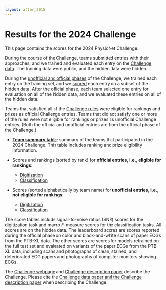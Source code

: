 ```yaml
---
layout: after_2015
---
```


# Results for the 2024 Challenge

This page contains the scores for the 2024 PhysioNet Challenge.

During the course of the Challenge, teams submitted entries with their approaches, and we trained and evaluated each entry on the [Challenge data](../#data). The training data were public, and the hidden data were hidden.

During the [unofficial and official phases](../#rules) of the Challenge, we trained each entry on the training set, and we [scored](../#scoring) each entry on a subset of the hidden data. After the official phase, each team selected one entry for evaluation on all of the hidden data, and we evaluated these entries on all of the hidden data.

Teams that satisfied all of the [Challenge rules](../#rules) were eligible for rankings and prizes as official Challenge entries. Teams that did not satisfy one or more of the rules were not eligible for rankings or prizes as unofficial Challenge entries. (Both the official and unofficial entries are from the official phase of the Challenge.)

- __[Team summary table](team_summary_table.tsv)__: summary of the teams that participated in the 2024 Challenge. This table includes ranking and prize eligibility information.

- Scores and rankings (sorted by rank) for __official entries, i.e., eligible for rankings__:
   - [Digitization](official_scores_digitization.tsv)
   - [Classification](official_scores_classification.tsv)

- Scores (sorted alphabetically by team name) for __unofficial entries, i.e., not eligible for rankings__:
   - [Digitization](unofficial_scores_digitization.tsv)
   - [Classification](unofficial_scores_classification.tsv)

The score tables include signal-to-noise ratios (SNR) scores for the digitization task and macro _F_-measure scores for the classification tasks. All scores are on the hidden data. The leaderboard scores are scores reported during the official phase on color and black-and-white scans of paper ECGs from the PTB-XL data. The other scores are scores for models retrained on the full test set and evaluated on variants of the paper ECGs from the PTB-XL data, including scans and photographs of clean, stained, and deteriorated ECG papers and photographs of computer monitors showing ECGs.

The [Challenge webpage](../) and [Challenge description paper](../papers/) describe the Challenge. Please cite the [Challenge data paper and the Challenge description paper](../papers/) when describing the Challenge. 